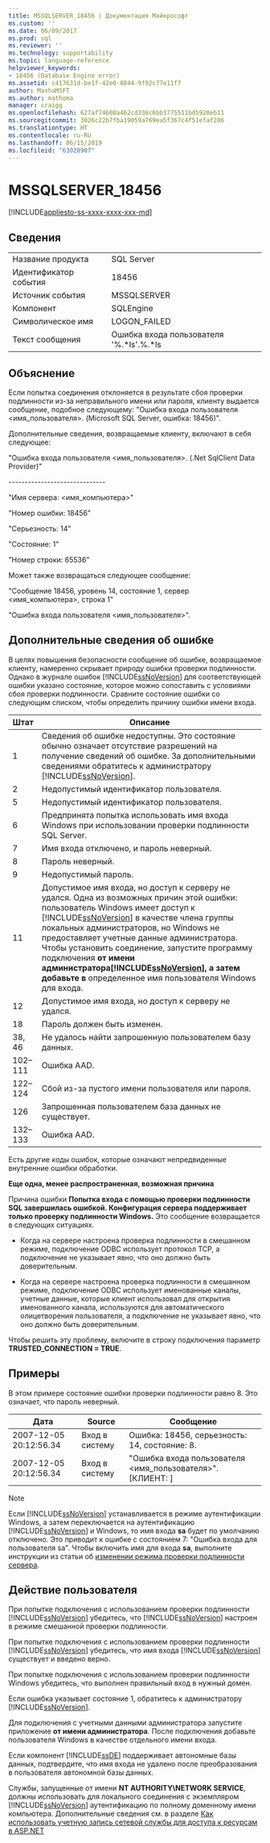 ```yaml
---
title: MSSQLSERVER_18456 | Документация Майкрософт
ms.custom: ''
ms.date: 06/09/2017
ms.prod: sql
ms.reviewer: ''
ms.technology: supportability
ms.topic: language-reference
helpviewer_keywords:
- 18456 (Database Engine error)
ms.assetid: c417631d-be1f-42e0-8844-9f92c77e11f7
author: MashaMSFT
ms.author: mathoma
manager: craigg
ms.openlocfilehash: 627af74608a462cd336c6bb3775511bd5920eb11
ms.sourcegitcommit: 3026c22b7fba19059a769ea5f367c4f51efaf286
ms.translationtype: HT
ms.contentlocale: ru-RU
ms.lasthandoff: 06/15/2019
ms.locfileid: "63028907"
---
```

# <a name="mssqlserver18456"></a>MSSQLSERVER_18456
[!INCLUDE[appliesto-ss-xxxx-xxxx-xxx-md](../../includes/appliesto-ss-xxxx-xxxx-xxx-md.md)]
  
## <a name="details"></a>Сведения  
  
|||  
|-|-|  
|Название продукта|SQL Server|  
|Идентификатор события|18456|  
|Источник события|MSSQLSERVER|  
|Компонент|SQLEngine|  
|Символическое имя|LOGON_FAILED|  
|Текст сообщения|Ошибка входа пользователя '%.*ls'.%.\*ls|  
  
## <a name="explanation"></a>Объяснение  
Если попытка соединения отклоняется в результате сбоя проверки подлинности из-за неправильного имени или пароля, клиенту выдается сообщение, подобное следующему:  "Ошибка входа пользователя <имя_пользователя>. (Microsoft SQL Server, ошибка: 18456)".  
  
Дополнительные сведения, возвращаемые клиенту, включают в себя следующее:  
  
"Ошибка входа пользователя <имя_пользователя>. (.Net SqlClient Data Provider)"  
  
-----------------------------\-  
  
"Имя сервера: <имя_компьютера>"  
  
"Номер ошибки: 18456"  
  
"Серьезность: 14"  
  
"Состояние: 1"  
  
"Номер строки: 65536"  
  
Может также возвращаться следующее сообщение:  
  
"Сообщение 18456, уровень 14, состояние 1, сервер <имя_компьютера>, строка 1"  
  
"Ошибка входа пользователя <имя_пользователя>".  
  
## <a name="additional-error-information"></a>Дополнительные сведения об ошибке  
В целях повышения безопасности сообщение об ошибке, возвращаемое клиенту, намеренно скрывает природу ошибки проверки подлинности. Однако в журнале ошибок [!INCLUDE[ssNoVersion](../../includes/ssnoversion-md.md)] для соответствующей ошибки указано состояние, которое можно сопоставить с условиями сбоя проверки подлинности. Сравните состояние ошибки со следующим списком, чтобы определить причину ошибки имени входа.  
  
|Штат|Описание|  
|---------|---------------|  
|1|Сведения об ошибке недоступны. Это состояние обычно означает отсутствие разрешений на получение сведений об ошибке. За дополнительными сведениями обратитесь к администратору [!INCLUDE[ssNoVersion](../../includes/ssnoversion-md.md)].|  
|2|Недопустимый идентификатор пользователя.|  
|5|Недопустимый идентификатор пользователя.|  
|6|Предпринята попытка использовать имя входа Windows при использовании проверки подлинности SQL Server.|  
|7|Имя входа отключено, и пароль неверный.|  
|8|Пароль неверный.|  
|9|Недопустимый пароль.|  
|11|Допустимое имя входа, но доступ к серверу не удался. Одна из возможных причин этой ошибки: пользователь Windows имеет доступ к [!INCLUDE[ssNoVersion](../../includes/ssnoversion-md.md)] в качестве члена группы локальных администраторов, но Windows не предоставляет учетные данные администратора. Чтобы установить соединение, запустите программу подключения **от имени администратора[!INCLUDE[ssNoVersion](../../includes/ssnoversion-md.md)], а затем добавьте в**  определенное имя пользователя Windows для входа.|  
|12|Допустимое имя входа, но доступ к серверу не удался.|  
|18|Пароль должен быть изменен.|  
|38, 46|Не удалось найти запрошенную пользователем базу данных.|
|102–111|Ошибка AAD.|
|122–124|Сбой из-за пустого имени пользователя или пароля.|
|126|Запрошенная пользователем база данных не существует.|
|132–133|Ошибка AAD.|
  
Есть другие коды ошибок, которые означают непредвиденные внутренние ошибки обработки.  
  
**Еще одна, менее распространенная, возможная причина**  
  
Причина ошибки **Попытка входа с помощью проверки подлинности SQL завершилась ошибкой. Конфигурация сервера поддерживает только проверку подлинности Windows.** Это сообщение возвращается в следующих ситуациях.  
  
-   Когда на сервере настроена проверка подлинности в смешанном режиме, подключение ODBC использует протокол TCP, а подключение не указывает явно, что оно должно быть доверительным.  
  
-   Когда на сервере настроена проверка подлинности в смешанном режиме, подключение ODBC использует именованные каналы, учетные данные, которые клиент использовал для открытия именованного канала, используются для автоматического олицетворения пользователя, а подключение не указывает явно, что оно должно быть доверительным.  
  
Чтобы решить эту проблему, включите в строку подключения параметр **TRUSTED_CONNECTION = TRUE**.  
  
## <a name="examples"></a>Примеры  
В этом примере состояние ошибки проверки подлинности равно 8. Это означает, что пароль неверный.  
  
|Дата|Source|Сообщение|  
|--------|----------|-----------|  
|2007-12-05 20:12:56.34|Вход в систему|Ошибка: 18456, серьезность: 14, состояние: 8.|  
|2007-12-05 20:12:56.34|Вход в систему|"Ошибка входа пользователя <имя_пользователя>". [КЛИЕНТ: <ip address>]|  
  
> [!NOTE]  
> Если [!INCLUDE[ssNoVersion](../../includes/ssnoversion-md.md)] устанавливается в режиме аутентификации Windows, а затем переключается на аутентификацию [!INCLUDE[ssNoVersion](../../includes/ssnoversion-md.md)] и Windows, то имя входа **sa** будет по умолчанию отключено. Это приводит к ошибке с состоянием 7: "Ошибка входа для пользователя sa". Чтобы включить имя для входа **sa**, выполните инструкции из статьи об [изменении режима проверки подлинности сервера](~/database-engine/configure-windows/change-server-authentication-mode.md).  
  
## <a name="user-action"></a>Действие пользователя  
При попытке подключения с использованием проверки подлинности [!INCLUDE[ssNoVersion](../../includes/ssnoversion-md.md)] убедитесь, что [!INCLUDE[ssNoVersion](../../includes/ssnoversion-md.md)] настроен в режиме смешанной проверки подлинности.  
  
При попытке подключения с использованием проверки подлинности [!INCLUDE[ssNoVersion](../../includes/ssnoversion-md.md)] убедитесь, что имя входа [!INCLUDE[ssNoVersion](../../includes/ssnoversion-md.md)] существует и введено верно.  
  
При попытке подключения с использованием проверки подлинности Windows убедитесь, что выполнен правильный вход в нужный домен.  
  
Если ошибка указывает состояние 1, обратитесь к администратору [!INCLUDE[ssNoVersion](../../includes/ssnoversion-md.md)].  
  
Для подключения с учетными данными администратора запустите приложение **от имени администратора**. После подключения добавьте пользователя Windows в качестве отдельного имени входа.  
  
Если компонент [!INCLUDE[ssDE](../../includes/ssde-md.md)] поддерживает автономные базы данных, подтвердите, что имя входа не удалено после преобразования в пользователя автономной базы данных.  
  
Службы, запущенные от имени **NT AUTHORITY\NETWORK SERVICE**, должны использовать для локального соединения с экземпляром [!INCLUDE[ssNoVersion](../../includes/ssnoversion-md.md)] аутентификацию по полному доменному имени компьютера. Дополнительные сведения см. в разделе [Как использовать учетную запись сетевой службы для доступа к ресурсам в ASP.NET](https://msdn.microsoft.com/library/ff647402.aspx)  
  
